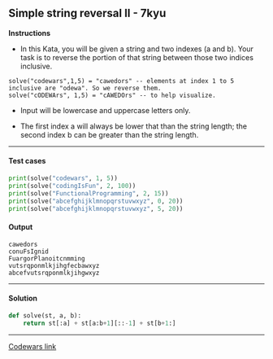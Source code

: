 ## Simple string reversal II - 7kyu

**Instructions**

- In this Kata, you will be given a string and two indexes (a and b). Your task is to reverse the portion of that string between those two indices inclusive.

```
solve("codewars",1,5) = "cawedors" -- elements at index 1 to 5 inclusive are "odewa". So we reverse them.
solve("cODEWArs", 1,5) = "cAWEDOrs" -- to help visualize.
```

- Input will be lowercase and uppercase letters only.

- The first index a will always be lower that than the string length; the second index b can be greater than the string length.

---

#### Test cases

```python
print(solve("codewars", 1, 5))
print(solve("codingIsFun", 2, 100))
print(solve("FunctionalProgramming", 2, 15))
print(solve("abcefghijklmnopqrstuvwxyz", 0, 20))
print(solve("abcefghijklmnopqrstuvwxyz", 5, 20))
```

#### Output

```
cawedors
conuFsIgnid
FuargorPlanoitcnmming
vutsrqponmlkjihgfecbawxyz
abcefvutsrqponmlkjihgwxyz
```

---

#### Solution

```python
def solve(st, a, b):
    return st[:a] + st[a:b+1][::-1] + st[b+1:]
```

---

[Codewars link](https://www.codewars.com/kata/5a8d1c82373c2e099d0000ac)
